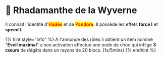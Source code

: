 # 👻 Rhadamanthe de la Wyverne

Il connait l'identité d'<mark style="color:red;">**Hadès**</mark> et de <mark style="color:red;">**Pandore**</mark>**.**                                                                                                Il possède les effets **force I** et **speed I.**

{% hint style="info" %}
A l'annonce des rôles il obtient un item nommé "**Éveil maximal**" a son activation effectue une onde de choc qui inflige **3 cœurs** de dégâts dans un rayons de 20 blocs. (1x/5mins)
{% endhint %}
